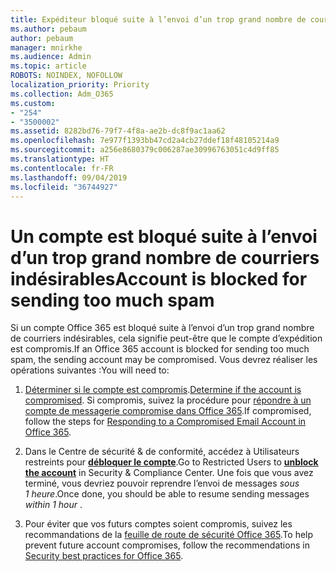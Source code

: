 ```yaml
---
title: Expéditeur bloqué suite à l’envoi d’un trop grand nombre de courriers indésirables
ms.author: pebaum
author: pebaum
manager: mnirkhe
ms.audience: Admin
ms.topic: article
ROBOTS: NOINDEX, NOFOLLOW
localization_priority: Priority
ms.collection: Adm_O365
ms.custom:
- "254"
- "3500002"
ms.assetid: 8282bd76-79f7-4f8a-ae2b-dc8f9ac1aa62
ms.openlocfilehash: 7e977f1393bb47cd2a4cb27ddef18f48105214a9
ms.sourcegitcommit: a256e8680379c006287ae30996763051c4d9ff85
ms.translationtype: HT
ms.contentlocale: fr-FR
ms.lasthandoff: 09/04/2019
ms.locfileid: "36744927"
---
```

# <a name="account-is-blocked-for-sending-too-much-spam"></a><span data-ttu-id="bd21f-102">Un compte est bloqué suite à l’envoi d’un trop grand nombre de courriers indésirables</span><span class="sxs-lookup"><span data-stu-id="bd21f-102">Account is blocked for sending too much spam</span></span>

<span data-ttu-id="bd21f-103">Si un compte Office 365 est bloqué suite à l’envoi d’un trop grand nombre de courriers indésirables, cela signifie peut-être que le compte d’expédition est compromis.</span><span class="sxs-lookup"><span data-stu-id="bd21f-103">If an Office 365 account is blocked for sending too much spam, the sending account may be compromised.</span></span> <span data-ttu-id="bd21f-104">Vous devrez réaliser les opérations suivantes :</span><span class="sxs-lookup"><span data-stu-id="bd21f-104">You will need to:</span></span>
  
1. <span data-ttu-id="bd21f-105">[Déterminer si le compte est compromis](https://support.microsoft.com/help/2551603/how-to-determine-whether-your-office-365-account-has-been-compromised).</span><span class="sxs-lookup"><span data-stu-id="bd21f-105">[Determine if the account is compromised](https://support.microsoft.com/help/2551603/how-to-determine-whether-your-office-365-account-has-been-compromised).</span></span> <span data-ttu-id="bd21f-106">Si compromis, suivez la procédure pour [répondre à un compte de messagerie compromise dans Office 365](https://docs.microsoft.com/office365/securitycompliance/responding-to-a-compromised-email-account).</span><span class="sxs-lookup"><span data-stu-id="bd21f-106">If compromised, follow the steps for [Responding to a Compromised Email Account in Office 365](https://docs.microsoft.com/office365/securitycompliance/responding-to-a-compromised-email-account).</span></span>

2. <span data-ttu-id="bd21f-107">Dans le Centre de sécurité &amp; de conformité, accédez à Utilisateurs restreints pour **[débloquer le compte](https://protection.office.com/?hash=/restrictedusers)**.</span><span class="sxs-lookup"><span data-stu-id="bd21f-107">Go to Restricted Users to **[unblock the account](https://protection.office.com/?hash=/restrictedusers)** in Security &amp; Compliance Center.</span></span> <span data-ttu-id="bd21f-108">Une fois que vous avez terminé, vous devriez pouvoir reprendre l’envoi de messages *sous 1 heure*.</span><span class="sxs-lookup"><span data-stu-id="bd21f-108">Once done, you should be able to resume sending messages  *within 1 hour*  .</span></span>

3. <span data-ttu-id="bd21f-109">Pour éviter que vos futurs comptes soient compromis, suivez les recommandations de la [feuille de route de sécurité Office 365](https://docs.microsoft.com/office365/securitycompliance/security-roadmap).</span><span class="sxs-lookup"><span data-stu-id="bd21f-109">To help prevent future account compromises, follow the recommendations in [Security best practices for Office 365](https://docs.microsoft.com/office365/securitycompliance/security-roadmap).</span></span>
  